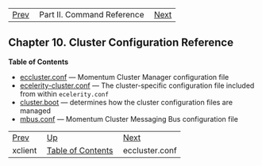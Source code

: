 |     |     |     |
| --- | --- | --- |
| [Prev](conf.ref.xclient)  | Part II. Command Reference |  [Next](eccluster.conf3.php) |
## Chapter 10. Cluster Configuration Reference
**Table of Contents**

* [eccluster.conf](eccluster.conf3) — Momentum Cluster Manager configuration file
* [ecelerity-cluster.conf](ecelerity-cluster.conf) — The cluster-specific configuration file included from within `ecelerity.conf`
* [cluster.boot](cluster.boot) — determines how the cluster configuration files are managed
* [mbus.conf](mbus.conf) — Momentum Cluster Messaging Bus configuration file

|     |     |     |
| --- | --- | --- |
| [Prev](conf.ref.xclient)  | [Up](p.command.ref.php) |  [Next](eccluster.conf3.php) |
| xclient  | [Table of Contents](index) |  eccluster.conf |
